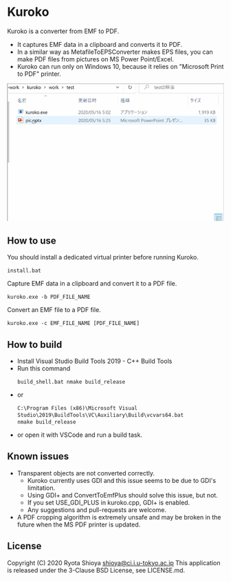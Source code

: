 # Kuroko

Kuroko is a converter from EMF to PDF.

* It captures EMF data in a clipboard and converts it to PDF.
* In a similar way as MetafileToEPSConverter makes EPS files, you can make PDF files from pictures on MS Power Point/Excel.
* Kuroko can run only on Windows 10, because it relies on "Microsoft Print to PDF" printer.

![demo](docs/kuroko.gif)


## How to use

You should install a dedicated virtual printer before running Kuroko.

    install.bat

Capture EMF data in a clipboard and convert it to a PDF file.

    kuroko.exe -b PDF_FILE_NAME

Convert an EMF file to a PDF file.

    kuroko.exe -c EMF_FILE_NAME [PDF_FILE_NAME]


## How to build

* Install Visual Studio Build Tools 2019 - C++ Build Tools 
* Run this command
    ```
    build_shell.bat nmake build_release 
    ```
* or  
    ```
    C:\Program Files (x86)\Microsoft Visual Studio\2019\BuildTools\VC\Auxiliary\Build\vcvars64.bat
    nmake build_release
    ```
* or open it with VSCode and run a build task.


## Known issues

* Transparent objects are not converted correctly.
    * Kuroko currently uses GDI and this issue seems to be due to GDI's limitation.
    * Using GDI+ and ConvertToEmfPlus should solve this issue, but not.
    * If you set USE_GDI_PLUS in kuroko.cpp, GDI+ is enabled.
    * Any suggestions and pull-requests are welcome.
* A PDF cropping algorithm is extremely unsafe and may be broken in the future when the MS PDF printer is updated.


## License

Copyright (C) 2020 Ryota Shioya <shioya@ci.i.u-tokyo.ac.jp>
This application is released under the 3-Clause BSD License, see LICENSE.md.
